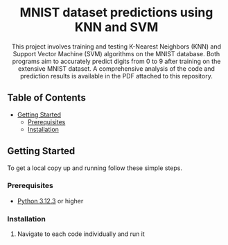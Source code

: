 <br />
<p align="center">
  <h1 align="center">MNIST dataset predictions using KNN and SVM</h1>

  <p align="center">
This project involves training and testing K-Nearest Neighbors (KNN) and Support Vector Machine (SVM) algorithms on the MNIST database. Both programs aim to accurately predict digits from 0 to 9 after training on the extensive MNIST dataset. A comprehensive analysis of the code and prediction results is available in the PDF attached to this repository.  </p>
</p>

## Table of Contents

* [Getting Started](#getting-started)
  * [Prerequisites](#prerequisites)
  * [Installation](#installation)
  
## Getting Started

To get a local copy up and running follow these simple steps.

### Prerequisites

* [Python 3.12.3](https://www.python.org/downloads/) or higher

### Installation

1. Navigate to each code individually and run it


<!-- If you want to provide some contact details, this is the place to do it -->

<!-- ## Acknowledgements  -->
